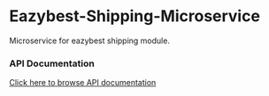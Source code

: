 # Eazybest-Shipping-Microservice
Microservice for eazybest shipping module.

### API Documentation
[Click here to browse API documentation](https://documenter.getpostman.com/view/5909130/UVR7MUiZ)